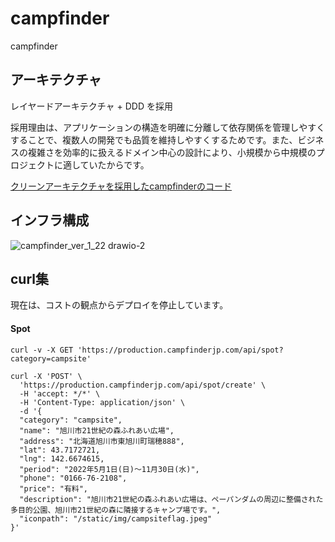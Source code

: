 # campfinder
campfinder

## アーキテクチャ
レイヤードアーキテクチャ + DDD を採用

採用理由は、アプリケーションの構造を明確に分離して依存関係を管理しやすくすることで、複数人の開発でも品質を維持しやすくするためです。また、ビジネスの複雑さを効率的に扱えるドメイン中心の設計により、小規模から中規模のプロジェクトに適していたからです。

[クリーンアーキテクチャを採用したcampfinderのコード](https://github.com/tusmasoma/clean-architecture-campfinder/tree/main)

## インフラ構成
![campfinder_ver_1_22 drawio-2](https://github.com/tusmasoma/campfinder/assets/104899572/073b3d49-8c7c-4b9f-9227-e4a6a99dee39)

## curl集
現在は、コストの観点からデプロイを停止しています。

#### Spot
```
curl -v -X GET 'https://production.campfinderjp.com/api/spot?category=campsite'         
```

```
curl -X 'POST' \
  'https://production.campfinderjp.com/api/spot/create' \
  -H 'accept: */*' \
  -H 'Content-Type: application/json' \
  -d '{
  "category": "campsite",
  "name": "旭川市21世紀の森ふれあい広場",
  "address": "北海道旭川市東旭川町瑞穂888",
  "lat": 43.7172721,
  "lng": 142.6674615,
  "period": "2022年5月1日(日)～11月30日(水)",
  "phone": "0166-76-2108",
  "price": "有料",
  "description": "旭川市21世紀の森ふれあい広場は、ペーパンダムの周辺に整備された多目的公園、旭川市21世紀の森に隣接するキャンプ場です。",
  "iconpath": "/static/img/campsiteflag.jpeg"
}'
```
